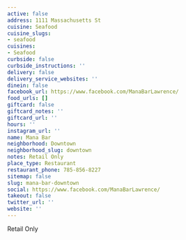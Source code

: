 ```yaml
---
active: false
address: 1111 Massachusetts St
cuisine: Seafood
cuisine_slugs:
- seafood
cuisines:
- Seafood
curbside: false
curbside_instructions: ''
delivery: false
delivery_service_websites: ''
dinein: false
facebook_url: https://www.facebook.com/ManaBarLawrence/
food_urls: []
giftcard: false
giftcard_notes: ''
giftcard_url: ''
hours: ''
instagram_url: ''
name: Mana Bar
neighborhood: Downtown
neighborhood_slug: downtown
notes: Retail Only
place_type: Restaurant
restaurant_phone: 785-856-8227
sitemap: false
slug: mana-bar-downtown
social: https://www.facebook.com/ManaBarLawrence/
takeout: false
twitter_url: ''
website: ''
---
```


Retail Only